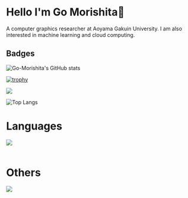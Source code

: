 # Hello I'm Go Morishita👋
A computer graphics researcher at Aoyama Gakuin University.
I am also interested in machine learning and cloud computing.

## Badges

![Go-Morishita's GitHub stats](https://github-readme-stats.vercel.app/api?username=Go-Morishita&show_icons=true&theme=jolly)

[![trophy](https://github-profile-trophy.vercel.app/?username=Go-Morishita&theme=dracula)](https://github.com/ryo-ma/github-profile-trophy)

![](http://github-profile-summary-cards.vercel.app/api/cards/profile-details?username=Go-Morishita&theme=jolly)

![Top Langs](https://github-readme-stats.vercel.app/api/top-langs/?username=Go-Morishita&layout=compact&theme=jolly)


# Languages

<img src="https://skillicons.dev/icons?i=react,vite,bootstrap,vercel,html,css,js,typescript,c,java" /> <br /><br />
  
# Others

<img src="https://skillicons.dev/icons?i=next,firebase,python" /> <br /><br />
